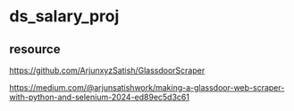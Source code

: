 # ds_salary_proj

## resource
https://github.com/ArjunxyzSatish/GlassdoorScraper
 
https://medium.com/@arjunsatishwork/making-a-glassdoor-web-scraper-with-python-and-selenium-2024-ed89ec5d3c61
